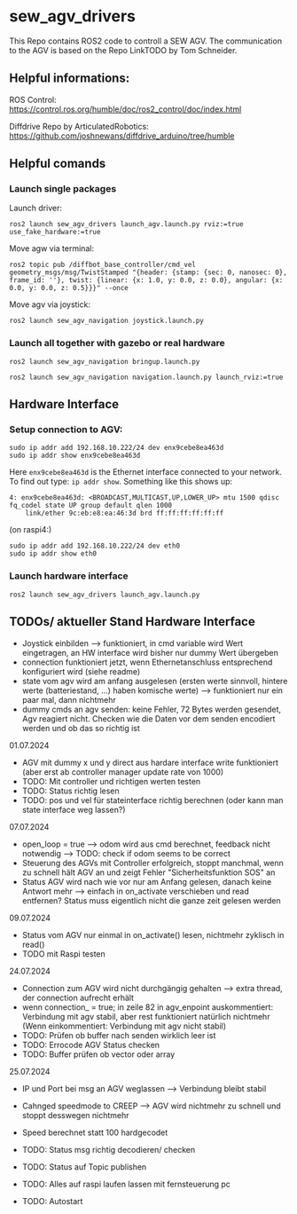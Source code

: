 # sew_agv_drivers

This Repo contains ROS2 code to controll a SEW AGV. The communication to the AGV is based on the Repo LinkTODO by Tom Schneider.

## Helpful informations:
ROS Control: https://control.ros.org/humble/doc/ros2_control/doc/index.html 

Diffdrive Repo by ArticulatedRobotics: https://github.com/joshnewans/diffdrive_arduino/tree/humble 


## Helpful comands
### Launch single packages
Launch driver:
```
ros2 launch sew_agv_drivers launch_agv.launch.py rviz:=true use_fake_hardware:=true
```
Move agw via terminal:
```
ros2 topic pub /diffbot_base_controller/cmd_vel geometry_msgs/msg/TwistStamped "{header: {stamp: {sec: 0, nanosec: 0}, frame_id: ''}, twist: {linear: {x: 1.0, y: 0.0, z: 0.0}, angular: {x: 0.0, y: 0.0, z: 0.5}}}" --once
```
Move agv via joystick:
```
ros2 launch sew_agv_navigation joystick.launch.py
```
### Launch all together with gazebo or real hardware
```
ros2 launch sew_agv_navigation bringup.launch.py
```
```
ros2 launch sew_agv_navigation navigation.launch.py launch_rviz:=true
```






## Hardware Interface
### Setup connection to AGV:
```
sudo ip addr add 192.168.10.222/24 dev enx9cebe8ea463d
sudo ip addr show enx9cebe8ea463d
```

Here `enx9cebe8ea463d` is the Ethernet interface connected to your network. To find out type: `ip addr show`. Something like this shows up:
```
4: enx9cebe8ea463d: <BROADCAST,MULTICAST,UP,LOWER_UP> mtu 1500 qdisc fq_codel state UP group default qlen 1000
    link/ether 9c:eb:e8:ea:46:3d brd ff:ff:ff:ff:ff:ff
```
(on raspi4:)
```
sudo ip addr add 192.168.10.222/24 dev eth0
sudo ip addr show eth0
```

### Launch hardware interface
```
ros2 launch sew_agv_drivers launch_agv.launch.py 
```



## TODOs/ aktueller Stand Hardware Interface
- Joystick einbilden --> funktioniert, in cmd variable wird Wert eingetragen, an HW interface wird bisher nur dummy Wert übergeben
- connection funktioniert jetzt, wenn Ethernetanschluss entsprechend konfiguriert wird (siehe readme)
- state vom agv wird am anfang ausgelesen (ersten werte sinnvoll, hintere werte (batteriestand, ...) haben komische werte) --> funktioniert nur ein paar mal, dann nichtmehr
- dummy cmds an agv senden: keine Fehler, 72 Bytes werden gesendet, Agv reagiert nicht. Checken wie die Daten vor dem senden encodiert werden und ob das so richtig ist

01.07.2024
- AGV mit dummy x und y direct aus hardare interface write funktioniert (aber erst ab controller manager update rate von 1000)
- TODO: Mit controller und richtigen werten testen
- TODO: Status richtig lesen
- TODO: pos und vel für stateinterface richtig berechnen (oder kann man state interface weg lassen?)

07.07.2024
- open_loop = true --> odom wird aus cmd berechnet, feedback nicht notwendig --> TODO: check if odom seems to be correct
- Steuerung des AGVs mit Controller erfolgreich, stoppt manchmal, wenn zu schnell hält AGV an und zeigt Fehler "Sicherheitsfunktion SOS" an
- Status AGV wird nach wie vor nur am Anfang gelesen, danach keine Antwort mehr --> einfach in on_activate verschieben und read entfernen? Status muss eigentlich nicht die ganze zeit gelesen werden


09.07.2024
- Status vom AGV nur einmal in on_activate() lesen, nichtmehr zyklisch in read()
- TODO mit Raspi testen


24.07.2024
- Connection zum AGV wird nicht durchgängig gehalten --> extra thread, der connection aufrecht erhält
- wenn connection_ = true; in zeile 82 in agv_enpoint auskommentiert: Verbindung mit agv stabil, aber rest funktioniert natürlich nichtmehr (Wenn einkommentiert: Verbindung mit agv nicht stabil)
- TODO: Prüfen ob buffer nach senden wirklich leer ist
- TODO: Errocode AGV Status checken
- TODO: Buffer prüfen ob vector oder array


25.07.2024
- IP und Port bei msg an AGV weglassen --> Verbindung bleibt stabil
- Cahnged speedmode to CREEP --> AGV wird nichtmehr zu schnell und stoppt desswegen nichtmehr
- Speed berechnet statt 100 hardgecodet

- TODO: Status msg richtig decodieren/ checken
- TODO: Status auf Topic publishen
- TODO: Alles auf raspi laufen lassen mit fernsteuerung pc
- TODO: Autostart